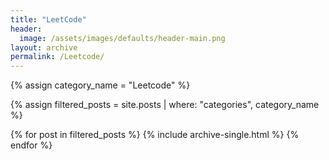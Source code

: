 ```yaml
---
title: "LeetCode"
header:
  image: /assets/images/defaults/header-main.png
layout: archive
permalink: /Leetcode/
---
```


{% assign category_name = "Leetcode" %}

{% assign filtered_posts = site.posts | where: "categories", category_name %}

{% for post in filtered_posts %}
  {% include archive-single.html %}
{% endfor %}